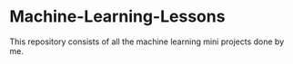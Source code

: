 # Machine-Learning-Lessons
This repository consists of all the machine learning mini projects done by me.
